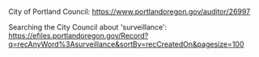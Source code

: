 City of Portland Council: https://www.portlandoregon.gov/auditor/26997

Searching the City Council about 'surveillance': https://efiles.portlandoregon.gov/Record?q=recAnyWord%3Asurveillance&sortBy=recCreatedOn&pagesize=100
